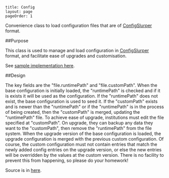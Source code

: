 ```
title: Config
layout: page
pageOrder: 1
```

Convenience class to load configuration files that are of [ConfigSlurper][ConfigSlurper] format.

##Purpose

This class is used to manage and load configuration in [ConfigSlurper][ConfigSlurper] format, and facilitate ease of upgrades and customisation.

See [sample implementation here][SampleConfig].

##Design

The key fields are the "file.runtimePath" and "file.customPath". When the base configuration is initially loaded, the "runtimePath" is checked and if it is exists it will be used as the configuration. If the "runtimePath" does not exist, the base configuration is used to seed it. If the "customPath" exists and is newer than the "runtimePath" or if the "runtimePath" is in the process of being created, then the "customPath" is merged, updating the "runtimePath" file. 
To achieve ease of upgrade, institutions must edit the file specified at "customPath". On upgrade, they can backup any data they want to the "customPath", then remove the "runtimePath" from the file system. When the upgrade version of the base configuration is loaded, the upgrade configuration is merged with the previous custom configuration. Of course, the custom configuration must not contain entries that match the newly added config entries on the upgrade version, or else the new entries will be overridden by the values at the custom version. There is no facility to prevent this from happening, so please do your homework!

Source is in [here][ConfigSrc].

[ConfigSlurper]: http://groovy.codehaus.org/ConfigSlurper "ConfigSlurper Documentation"
[SampleConfig]: https://raw.githubusercontent.com/redbox-harvester/redbox-dataset-jdbc-harvester-template/master/src/main/resources/deploy-manager/harvester-config.groovy "Sample Config file"
[ConfigSrc]: https://github.com/redbox-harvester/utilities/blob/master/src/main/groovy/au/com/redboxresearchdata/util/config/Config.groovy "Config class source"